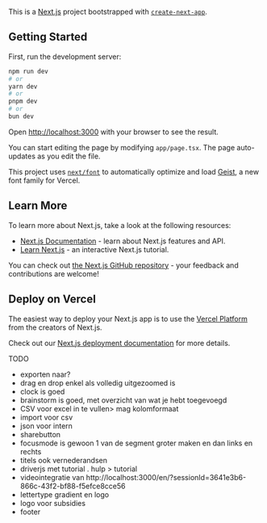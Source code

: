 This is a [Next.js](https://nextjs.org) project bootstrapped with [`create-next-app`](https://nextjs.org/docs/app/api-reference/cli/create-next-app).

## Getting Started

First, run the development server:

```bash
npm run dev
# or
yarn dev
# or
pnpm dev
# or
bun dev
```

Open [http://localhost:3000](http://localhost:3000) with your browser to see the result.

You can start editing the page by modifying `app/page.tsx`. The page auto-updates as you edit the file.

This project uses [`next/font`](https://nextjs.org/docs/app/building-your-application/optimizing/fonts) to automatically optimize and load [Geist](https://vercel.com/font), a new font family for Vercel.

## Learn More

To learn more about Next.js, take a look at the following resources:

- [Next.js Documentation](https://nextjs.org/docs) - learn about Next.js features and API.
- [Learn Next.js](https://nextjs.org/learn) - an interactive Next.js tutorial.

You can check out [the Next.js GitHub repository](https://github.com/vercel/next.js) - your feedback and contributions are welcome!

## Deploy on Vercel

The easiest way to deploy your Next.js app is to use the [Vercel Platform](https://vercel.com/new?utm_medium=default-template&filter=next.js&utm_source=create-next-app&utm_campaign=create-next-app-readme) from the creators of Next.js.

Check out our [Next.js deployment documentation](https://nextjs.org/docs/app/building-your-application/deploying) for more details.


TODO
- exporten naar? 
- drag en drop enkel als volledig uitgezoomed is
- clock is goed
- brainstorm is goed, met overzicht van wat je hebt toegevoegd
- CSV voor excel in te vullen> mag kolomformaat
- import voor csv
- json voor intern
- sharebutton 
- focusmode is gewoon 1 van de segment groter maken en dan links en rechts 
- titels ook vernederandsen
- driverjs met tutorial . hulp > tutorial
- videointegratie van http://localhost:3000/en/?sessionId=3641e3b6-866c-43f2-bf88-f5efce8cce56
- lettertype gradient en logo
- logo voor subsidies 
- footer
